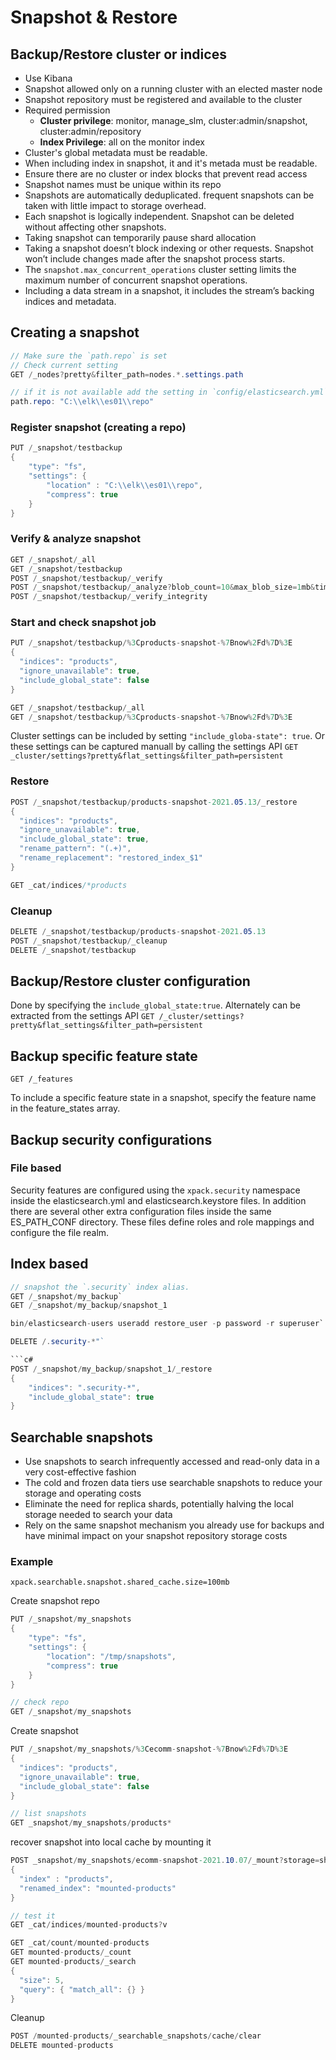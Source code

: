 # Snapshot & Restore

## Backup/Restore cluster or indices

* Use Kibana
* Snapshot allowed only on a running cluster with an elected master node
* Snapshot repository must be registered and available to the cluster
* Required permission
  * **Cluster privilege**: monitor, manage_slm, cluster:admin/snapshot, cluster:admin/repository
  * **Index Privilege**: all on the monitor index
* Cluster's global metadata must be readable.
* When including index in snapshot, it and it's metada must be readable.
* Ensure there are no cluster or index blocks that prevent read access
* Snapshot names must be unique within its repo
* Snapshots are automatically deduplicated. frequent snapshots can be taken with little impact to storage overhead.
* Each snapshot is logically independent. Snapshot can be deleted without affecting other snapshots.
* Taking snapshot can temporarily pause shard allocation
* Taking a snapshot doesn’t block indexing or other requests. Snapshot won’t include changes made after the snapshot process starts.
* The `snapshot.max_concurrent_operations` cluster setting limits the maximum number of concurrent snapshot operations.
* Including a data stream in a snapshot, it includes the stream’s backing indices and metadata.

## Creating a snapshot

```c#
// Make sure the `path.repo` is set
// Check current setting
GET /_nodes?pretty&filter_path=nodes.*.settings.path

// if it is not available add the setting in `config/elasticsearch.yml`
path.repo: "C:\\elk\\es01\\repo"
```

### Register snapshot (creating a repo)

```c#
PUT /_snapshot/testbackup
{
    "type": "fs",
    "settings": {
        "location" : "C:\\elk\\es01\\repo",
        "compress": true
    }
}
```

### Verify & analyze snapshot

```c#
GET /_snapshot/_all
GET /_snapshot/testbackup
POST /_snapshot/testbackup/_verify
POST /_snapshot/testbackup/_analyze?blob_count=10&max_blob_size=1mb&timeout=120s
POST /_snapshot/testbackup/_verify_integrity
```

### Start and check snapshot job

```c#
PUT /_snapshot/testbackup/%3Cproducts-snapshot-%7Bnow%2Fd%7D%3E
{
  "indices": "products",
  "ignore_unavailable": true,
  "include_global_state": false
}

GET /_snapshot/testbackup/_all
GET /_snapshot/testbackup/%3Cproducts-snapshot-%7Bnow%2Fd%7D%3E
```

Cluster settings can be included by setting `"include_globa-state": true`.
Or these settings can be captured manuall by calling the settings API `GET _cluster/settings?pretty&flat_settings&filter_path=persistent`

### Restore

```c#
POST /_snapshot/testbackup/products-snapshot-2021.05.13/_restore
{
  "indices": "products",
  "ignore_unavailable": true,
  "include_global_state": true,
  "rename_pattern": "(.+)",
  "rename_replacement": "restored_index_$1"
}

GET _cat/indices/*products
```

### Cleanup

```c#
DELETE /_snapshot/testbackup/products-snapshot-2021.05.13
POST /_snapshot/testbackup/_cleanup
DELETE /_snapshot/testbackup
```

## Backup/Restore cluster configuration

Done by specifying the `include_global_state:true`.
Alternately can be extracted from the settings API
`GET /_cluster/settings?pretty&flat_settings&filter_path=persistent`

## Backup specific feature state

`GET /_features`

To include a specific feature state in a snapshot, specify the feature name in the feature_states array.

## Backup security configurations

### File based

Security features are configured using the `xpack.security` namespace inside the elasticsearch.yml and elasticsearch.keystore files.
In addition there are several other extra configuration files inside the same ES_PATH_CONF directory. These files define roles and role mappings and configure the file realm.

## Index based

```c#
// snapshot the `.security` index alias.
GET /_snapshot/my_backup`
GET /_snapshot/my_backup/snapshot_1

bin/elasticsearch-users useradd restore_user -p password -r superuser`

DELETE /.security-*"`

```c#
POST /_snapshot/my_backup/snapshot_1/_restore
{
    "indices": ".security-*",
    "include_global_state": true
}
```

## Searchable snapshots

* Use snapshots to search infrequently accessed and read-only data in a very cost-effective fashion
* The cold and frozen data tiers use searchable snapshots to reduce your storage and operating costs
* Eliminate the need for replica shards, potentially halving the local storage needed to search your data
* Rely on the same snapshot mechanism you already use for backups and have minimal impact on your snapshot repository storage costs

### Example

`xpack.searchable.snapshot.shared_cache.size=100mb`

Create snapshot repo

```c#
PUT /_snapshot/my_snapshots
{
    "type": "fs",
    "settings": {
        "location": "/tmp/snapshots",
        "compress": true
    }
}

// check repo
GET /_snapshot/my_snapshots
```

Create snapshot

```c#
PUT /_snapshot/my_snapshots/%3Cecomm-snapshot-%7Bnow%2Fd%7D%3E
{
  "indices": "products",
  "ignore_unavailable": true,
  "include_global_state": false
}

// list snapshots
GET _snapshot/my_snapshots/products*
```

recover snapshot into local cache by mounting it

```c#
POST _snapshot/my_snapshots/ecomm-snapshot-2021.10.07/_mount?storage=shared_cache
{
  "index" : "products",
  "renamed_index": "mounted-products"
}

// test it
GET _cat/indices/mounted-products?v

GET _cat/count/mounted-products
GET mounted-products/_count
GET mounted-products/_search
{
  "size": 5,
  "query": { "match_all": {} }
}
```

Cleanup

```c#
POST /mounted-products/_searchable_snapshots/cache/clear
DELETE mounted-products
```


